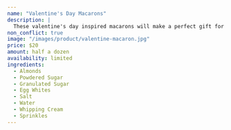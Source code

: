 ```yaml
---
name: "Valentine's Day Macarons"
description: |
  These valentine's day inspired macarons will make a perfect gift for all sweethearts.
non_conflict: true
image: "/images/product/valentine-macaron.jpg"
price: $20
amount: half a dozen
availability: limited
ingredients:
  - Almonds
  - Powdered Sugar
  - Granulated Sugar
  - Egg Whites
  - Salt
  - Water
  - Whipping Cream
  - Sprinkles
---
```

